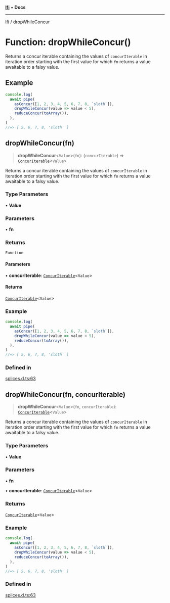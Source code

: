 [**lfi**](../readme.md) • **Docs**

***

[lfi](../globals.md) / dropWhileConcur

# Function: dropWhileConcur()

Returns a concur iterable containing the values of `concurIterable` in
iteration order starting with the first value for which `fn` returns a value
awaitable to a falsy value.

## Example

```js
console.log(
  await pipe(
    asConcur([1, 2, 3, 4, 5, 6, 7, 8, `sloth`]),
    dropWhileConcur(value => value < 5),
    reduceConcur(toArray()),
  ),
)
//=> [ 5, 6, 7, 8, 'sloth' ]
```

## dropWhileConcur(fn)

> **dropWhileConcur**\<`Value`\>(`fn`): (`concurIterable`) => [`ConcurIterable`](../type-aliases/ConcurIterable.md)\<`Value`\>

Returns a concur iterable containing the values of `concurIterable` in
iteration order starting with the first value for which `fn` returns a value
awaitable to a falsy value.

### Type Parameters

• **Value**

### Parameters

• **fn**

### Returns

`Function`

#### Parameters

• **concurIterable**: [`ConcurIterable`](../type-aliases/ConcurIterable.md)\<`Value`\>

#### Returns

[`ConcurIterable`](../type-aliases/ConcurIterable.md)\<`Value`\>

### Example

```js
console.log(
  await pipe(
    asConcur([1, 2, 3, 4, 5, 6, 7, 8, `sloth`]),
    dropWhileConcur(value => value < 5),
    reduceConcur(toArray()),
  ),
)
//=> [ 5, 6, 7, 8, 'sloth' ]
```

### Defined in

[splices.d.ts:63](https://github.com/TomerAberbach/lfi/blob/a3eb3a94b2928b5200a7bcd0a14fdc70f0cb5947/src/operations/splices.d.ts#L63)

## dropWhileConcur(fn, concurIterable)

> **dropWhileConcur**\<`Value`\>(`fn`, `concurIterable`): [`ConcurIterable`](../type-aliases/ConcurIterable.md)\<`Value`\>

Returns a concur iterable containing the values of `concurIterable` in
iteration order starting with the first value for which `fn` returns a value
awaitable to a falsy value.

### Type Parameters

• **Value**

### Parameters

• **fn**

• **concurIterable**: [`ConcurIterable`](../type-aliases/ConcurIterable.md)\<`Value`\>

### Returns

[`ConcurIterable`](../type-aliases/ConcurIterable.md)\<`Value`\>

### Example

```js
console.log(
  await pipe(
    asConcur([1, 2, 3, 4, 5, 6, 7, 8, `sloth`]),
    dropWhileConcur(value => value < 5),
    reduceConcur(toArray()),
  ),
)
//=> [ 5, 6, 7, 8, 'sloth' ]
```

### Defined in

[splices.d.ts:63](https://github.com/TomerAberbach/lfi/blob/a3eb3a94b2928b5200a7bcd0a14fdc70f0cb5947/src/operations/splices.d.ts#L63)
